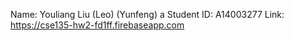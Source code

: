 Name: Youliang Liu (Leo) (Yunfeng)
a
Student ID: A14003277
Link: https://cse135-hw2-fd1ff.firebaseapp.com

